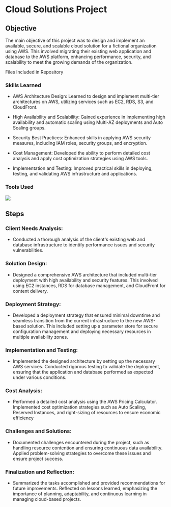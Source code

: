 # Cloud Solutions Project

## Objective

The main objective of this project was to design and implement an available, secure, and scalable cloud solution for a fictional organization using AWS. This involved migrating their existing web application and database to the AWS platform, enhancing performance, security, and scalability to meet the growing demands of the organization.

Files Included in Repository

### Skills Learned

- AWS Architecture Design: Learned to design and implement multi-tier architectures on AWS, utilizing services such as EC2, RDS, S3, and CloudFront.
  
- High Availability and Scalability: Gained experience in implementing high availability and automatic scaling using Multi-AZ deployments and Auto Scaling groups.
  
- Security Best Practices: Enhanced skills in applying AWS security measures, including IAM roles, security groups, and encryption.
  
- Cost Management: Developed the ability to perform detailed cost analysis and apply cost optimization strategies using AWS tools.
  
- Implementation and Testing: Improved practical skills in deploying, testing, and validating AWS infrastructure and applications.

### Tools Used

<div>
    <img src="https://img.shields.io/badge/-AWS-FF9900?&style=for-the-badge&logo=Amazon%20AWS&logoColor=232F3E" />
</div>

## Steps

### Client Needs Analysis:

- Conducted a thorough analysis of the client's existing web and database infrastructure to identify performance issues and security vulnerabilities​​.

### Solution Design:

- Designed a comprehensive AWS architecture that included multi-tier deployment with high availability and security features. This involved using EC2 instances, RDS for database management, and CloudFront for     content delivery​​​​.
      
### Deployment Strategy:

- Developed a deployment strategy that ensured minimal downtime and seamless transition from the current infrastructure to the new AWS-based solution. This included setting up a parameter store for secure configuration management and deploying necessary resources in multiple availability zones​​​​.

### Implementation and Testing:

- Implemented the designed architecture by setting up the necessary AWS services. Conducted rigorous testing to validate the deployment, ensuring that the application and database performed as expected under various conditions​​.

### Cost Analysis:

- Performed a detailed cost analysis using the AWS Pricing Calculator. Implemented cost optimization strategies such as Auto Scaling, Reserved Instances, and right-sizing of resources to ensure economic efficiency​​

### Challenges and Solutions:

- Documented challenges encountered during the project, such as handling resource contention and ensuring continuous data availability. Applied problem-solving strategies to overcome these issues and ensure project success​​.

### Finalization and Reflection:

- Summarized the tasks accomplished and provided recommendations for future improvements. Reflected on lessons learned, emphasizing the importance of planning, adaptability, and continuous learning in managing cloud-based projects​​.
